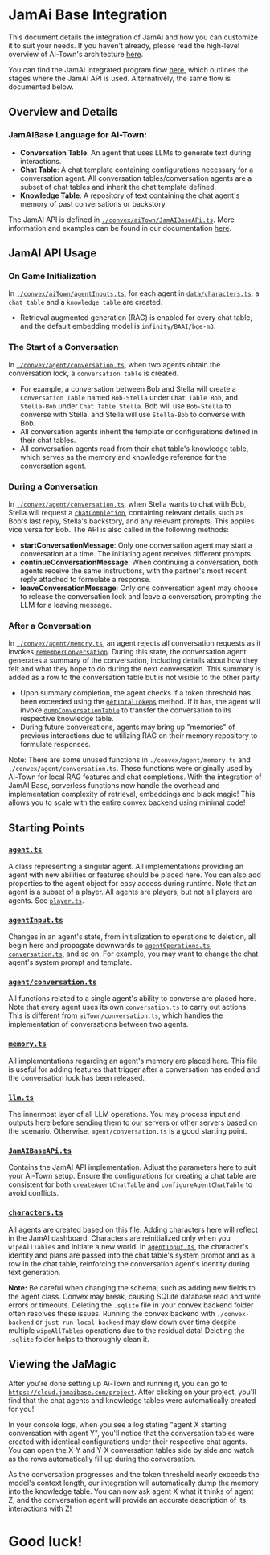 # JamAi Base Integration

This document details the integration of JamAi and how you can customize it to suit your needs. If you haven't already, please read the high-level overview of Ai-Town's architecture [here](./ARCHITECTURE.md).

You can find the JamAI integrated program flow [here](https://viewer.diagrams.net/?tags=%7B%7D&highlight=0000ff&edit=_blank&layers=1&nav=1&title=aitownagent.drawio#R7V1Zk9o6Fv4t80Dd5AHKO%2FDYoZtM5mbpezuz5KlLYAFO25bjpZf8%2BtFqbFkGQ5utIZVKsCzL0tHR0XcWHXfMUfD8MQbR4gtyod8xNPe5Y153DMPQ%2Bhb%2Bj5S8sBJdGw5YyTz2XF62LLjzfkNRkZdmnguTUsUUIT%2F1onLhFIUhnKalMhDH6KlcbYb88lsjMIeVgrsp8Kul%2F%2FXcdMFKB7a2LP8n9OYL8WZd43cCICrzgmQBXPRUKDJvOuYoRihlv4LnEfQJ9QRd2HPjmrt5x2IYpk0euLVGsw8%2F%2F%2Bp2k8h1v%2F34M%2Fsa%2Fe6arJVH4Gd8wLyz6YugAHQxQfglitMFmqMQ%2BDfL0g8xykIXktdo%2BGpZ5zNCES7UceFPmKYvfHZBliJctEgDn9%2BtDoWPLkFZPIUr%2Bi9YAsRzmK6ox4dFxlJ4ASfUR4gCmMYvuEIMfZB6j%2BXJB5yH5nm9JZnxD07pDaiuV6h%2Bh0eQVknv%2B5jPCYmfFl4K7yJAifGE11pDAj7COIXPK4cs1mqf8ylfqRa%2FfFpyvS5YeVHg%2BIG2IyLZJ86aRkPWtI6KNY0K1T%2BCAOKST6FXZdD9s6XuNORLZ1d82a9Q6Cs6BGfOUJjym4b2Kk61GnKqc1ScOjxx%2BdCU6oOjorpVofoMxaR7YLog75sTOhiOj0f0wfUe8c85%2BTldgJQOduITYQKfvSTFXRuLqrgvhdqViYwXKJhkyfqNcIFi7zdeGKBNEWSXRZChEkGOQgTp%2Bq5kkFOZhVEMQUpIK1EahC7%2Bd4TCmTfPYlLy99XHA8hxW5OIOLAPLMf1Kgo7LQEyaChABBceiQQZ1CEMSrLDIwxLPzTC0Ksg7DAQAxM1fvlf8eIHaaxni8vrZ944u3rhV%2B1BEzEXre2SfNK1nu44%2FdK843dxkdR4HfDmb5FHNj3RtmWVGcrRJEZhg%2BFPLXnlKo7BS6FaRCokK96jq98zblhf9HPJqqwH6qeX5MlNOXZ5WGg2S2Dakbk%2FJ%2F4rFkQVdZyWqG7Mxrp5VLJa9LtA%2BGskYF5CnsZaoceBBwqx0E1wr1BIkd22GK4VmV7mVdtQyHRdBdl2J9SrmO3EeNhsysP2cfFwFXC8VcL3j4vwVePyuKgrljWVES2B0wfS7EyWJ1WNkquQLeuPbcge2%2BiVpU9fhShte6%2FSp2pN%2FURFt0%2F4tUzse8%2BlfU3JJGWh9ytbKpK4XoLpTpV8%2FEb8vzfzYFwh%2BO7JLKMsJZEthYgf7orGRnWz%2FBtOIVlnZMklEaYdTA4hewp4HC%2FKV8miflNZNDwuWVS12o5K8oWJIQZpUhiDado7AFPLuuhQhVv2qouKzfJ0d89hQ44VLe6fYz%2FF%2Fb%2Bs6e3N7cQe%2FPnr8zS9%2BxUoHDEXuu%2BD7ifvET9RutuHIDMGkSmxb2m9vs0vfxRuLc1b5EJYt3KrWH7BrGLGOrNYu5OqpOLB5nRltwuL6TveWgnET9EDDCmgzCiWVHmRDr796lrTKIjd7b9V7fXHwUHkK426eSDXWhF1XAptzlAFdpbYGD5PIXQJjPS9wEuPzQ6m6yqGVhrCzJ1xdNUQdmDvhtbTLLssy23HXCPM6dUtjD1MFawAL%2FeJUot8QyENGqs3FXwht9b%2BimtvIamdBBUBWhGMrKsV34eipWFvaGvLP5JBd4BvF%2F%2BU39KShyUPbsuHw7tR22vtlQ%2FYwxU%2BmbbcKWbVUHH6e0pTw4RxXIYJs6rnnXo4WeOpMI8LrRoKG1HRIP0Qoief9rUSyCTwqxq47nXHd%2FqS9Vk3bRWIVZmf%2B7va881Td%2BAaTbVq87gcuEZVA7vOgqgju1eI1TN37P6RqLn98PqYc%2FDYHLOqA%2BShd8dAMmsokczSDh1oZ1YBvzLUa6%2BQ%2F1ABTWZTZ27rYb9bIWAZAA%2Bs1XhWqr8yxKg1OFs12V5DH1aDUuSo2AAGM49ev%2FuKyCCKHul%2FvD8GgddX7t2K1bvF1v3vBMbfJj%2FJqTlD88EE%2BmJnLjjbC%2BN3fmWIxnIjH4Md84ow33zyztAs5r0v%2FnhP6aFNwPRhTldtV3qKyFFSd%2Fk%2Ff4Qste4MBJ7%2FwmqPUJggH4%2BL1sPdAAEhPO%2FMCC846oDWvsIn%2BSZ7JEAhStis5S9I6GImzetW9Mxu%2BF4Iu4Km9NZQ3KIz3%2BWNkFtRzFpz8jeJyINKoIIowk%2BH6%2BjZMUx36k4BUDY%2BzWK%2FEPDAGhQv0TZ8j%2B0Mp66jfE%2B3G8NfGUzS1l42hUO9P1C%2B7Pbb3ff9DKpN6q0Y0CJNI1pvjP%2FqQ6OnO4PeQOs5WEZcOUMHI7IxiDz87yPm%2FTEGXPfC9zxmAqilPrr9Cei7aja1R7WvUQfUVNi6i5cKcOnKa492f4DpFEZ8%2BYEo8r0pF93jnwkK%2Fzhr2uC9jATedNOXCJ4%2BhVyQgnbp0%2BkXSkkMU16DPL2sbuGKV143RU9ht2N%2FoCrPfUjOINjXnf51seqo1I%2Bk3KT9odkbyT5b06hL51L9WJLWPfXoE59D4SGtdJtIlCk98FOqFGZ44yfDo9sonsLXz2J7k9eMklefjoCOpa4GLOPBCk6jNRh71fJWAJMEs%2BFq%2FoqRXzvElySFQS3jhixeb0Un8b5DQp5gfJ%2BkCIPGUk%2FxhX1dahK%2FLIIxSOmBskKzenlU4PmeunnL49I1rUznFEX3UXkeejp5K3tx%2F7peqK3iU1VIaORjBLdAPpbN5bwQdH5owX9A7C1199WKx7AA5rmmUlAXMOZneCDXEDArYnqM2KK4DlFIQCRWQXypCPjePMSXPpxRPsX6Axbz%2FhUvDjzXpfqwSiFBuPbMp4kmFrge5vBWNBP5%2FJ6pDLc0FZqJbm%2BumuDLgnaygS5oNTnUF7pXJDPIkt4uSBbUrKCX54uU34IUr4uQlmA1JZ9FkQ3E6Mh2iVpqr9XlC7S0FZQUZa900pmSkpkfxdzUR2dVzHNSQzVuuLYUf%2BvUj1RYRkNjkHVcSSJEv0uEZ1I3UuKAAA%2FQCxkQcLBSbWha%2Fi8Fp0RWdrnYI5WmMKR%2BcJXCbvOH6nTvibIL9fVJ%2B8pHmr6YGpmeiVrnfcegkli5CKbskRPuV1fFE%2FH4FntbZauaKMoiuWxBNIpE5EgS3dCLPVIMY4JivN91%2BY0rypi%2B525H3PXzq0nza2gDMcubvuzVM0MfYk4NcqqBDZ7iwTXTUSH9KY57ieqossVhODeRMSxPlbDxSFTELPuc15Bp8kZJZXANMPfefCfwT8Uuk7jwUM5XxGZT%2B8hbJtuSAuXDQ4mK06TTXEUOw3oO0S94WThJovPguypTvfEhf8kSemwsTFIQimPDzBUToSjzWYHH4inlLZWy2qcwytKEbayC%2FVjZRsSTMKKkbhU0KKKbdcoqQYyi7wKuEcCo0sFa0Lcq2LqqbpkqHcGQkw20B%2FoanIxIFoDYJq%2BnKIiwakVGz8Cz0JYGoiBPmmgp6bUadjamol4hmsp3ZrSjV3UNqzRlVrmB3aVHENrB0cJxViDWuMsWOWs4X%2BcMJo%2BL%2B4RY5%2BqdwZNflImCkeLkMG46UwiFSiMXKL5TwCCfM17iJY39puklQuqNzxIRYeel4Rz%2F%2FMSN1wF4oDsHqUmcvhqx4mCmxUCMhi4tMhCEdD0Dd3m43OvBHv5PWP6vfG8Kux%2FQhN0VxbiA3aoDfdSiec%2Fi%2FWmPvbXqXa15XO0eZzk1%2FLrpKC8G%2BsS%2FI5evKzBLqdsJYioTOcgty5QY9Ciyy4aLaevSwRBW8LNkwecGdfJQMEU00zor7GltsUMpH45uViOlBkPFfrGzE%2BRWg5ynO95irU2peCZbbDU2uGpqvNiVS5PTlw3%2FTe3KtpRw0ZZzDO%2FarqzKGHNMeKoVW2Ut4EpILuoihvrCNpF377cDSW8CBZHairQ0HKrQYwBsZwVRBKlKy6CJVB1NfoptV2y3gIVkLtHG660yCTmzkMD4kWIBVbfzcwtEwJBKUtpQ5haWDFzULay9yxtmOU3oaUeeLWbZI3yPeT%2BW7yogYxSXKqOH5e%2F3h8ETxRQpdjv4oiLGzKoOr5vaXgFGg6TJOwYYg03JeB4Aw1Y5rlfH4b7B4FoyEB%2FQTx7wKFsqbFZuAE2Cj2icsqHx8GTxQ%2B9r79Wb5KpQ0ZI%2BzN9R8jOaU%2FpH1WOts6WmKI1l4PAR2PyHoVvqoayP5T2G8WDYxAdEVCD6w6iZm5Xxwscwlk3m5tj5bIN5eX3Y89jNWDgrpI3UAZBxOYKTVdH5%2FwapYo5dGPmIifCV1G1%2FTtM4W2co2XZKS%2FGaNU6OunhNxRBlnYRDqc6bPLWxy41lkwUv4sLfxprfOlz%2FshAuC%2BFNLYTXnc2oD1heGU4slODcmlQbKIxn2ftNd1CmAfNjn7hdFnyB28pSxN1Zm0Qqt6AmO1JksfKMt66KLN5ZugL7BOMbm7Zywz1DxHgDpynLTsuNgRrmHT%2BRPLNZ6mGCjX0%2FYOZBgsZGKIh8SHj77I2C1czJ9J1a5YSRjhfa8spgMU%2BHjuwhta%2BSJAtY5A3LfMtMhBOYPkGa3Iz7Q3moDnWZarMYBeIWdbpW2IJ67g89vjUSf5NzvXjPGZZZuyjE6azquUu75EI%2Bm%2FEb%2Bfgpk6jjNloxcb%2BGZ%2FHFhWPLHMumqz4e8TyIwdm3NvzjjfglHCnuQZU531K5JYyd5YS0Dx5bmEO%2Bs%2FFLXNJ%2FbKM%2Fr5UzS9ptrnVe0n9c0n%2FwMnHwfJzR2L7Wer7btA5VzKepi1qb1TV2pEv%2BjWOZKHbUbA%2FTVEqakIqDWct6FOXnD22dDCQLwvsAlPMWlF5dSlZhNk8bgSIYAiIf5lHaNXt2N83iCarpyEEzR%2BS%2FDpMholgjBvN7jPFAkNQT%2FaF0yy6%2FYTWfAMYhNXSK8UjDBy%2Bc36%2BaVw8L9NBLMcgbf7gizDGezGGXPQvj7qPRDcwyTcXf7fJfKDWXHWfEsK0ChD2zjBi5ylTUCJS5%2BlrKiHEB8LsD8Be0rnzZBa1X0XqMnsgVcN0VHS4htg1805e12tpaPU814lQxuexWq4XifAw1mE%2FKvVd8z8Iro61ioxiWQBCUHqSBXZtjsR1gLOd8MFZfymY%2B6Fcxlt5XxQZskc1cAbEaWq%2BP4HBYntm8q%2FU0Pf94EUtvblrrEpwrv2ZUO4Fr81UJa%2FqxnEwbyp9kHsqxI41znlmVpgypqR2fTrObfM%2F83I8iyl9B0OQjhFvnuNP0PU%2B36sjOG4lFusQYNYt2oDaykTLlwKujKbZ1sW9Cr9W%2B92%2BTFGB1gMRp8AgN8bF0%2FBORw4v%2FAgG1prY54pN348uSaajARqalkLE7O10oMNcBvfjDTal46l78hjNTf7rwsomcySZSyEnaEZn7qjkPVwTtvTH56RgSsjMUBvyhSoDqO8ux5qgCz%2FcqQZ2N6XjqEvTiRrnEQSnfc%2FGsHMqzUkg9tg%2BKXIz%2F%2BzP%2BrzH718GSzT7LIwWjwGACXXe7%2BAwpJuN0QjGcXYdirD91uM9gjNoPzxc9BQNdgUz2%2BXkSp0GCv4PZbtda9Z2mX6HYj5FXzq%2B0%2FNTtpkZe%2BQiqbtr7%2FZKJo%2FqSyVvTz0XGuSCAKH7plXJ2n6NCzva6AAaYGmMv73v5ewMHse1ubMKFzxGKUzGmDv20LqKiYEL%2BwSg6fvFoDt%2BfICDBrZhUZHCALg0WQUNz9LLUs730mTRCPs5LUvbeAZIR9zfL8av4qu%2FMi2liefosCv0X2tLUz1yW%2BNaHj4D2iiyKXp2J4%2BDH3N6gjcVyJMFqW4ptWVcdNtuhkaWBu37HRhZnU0JejCwXI8vFyHIxsuzGyDLOIh8B955suK11%2BxQ%2FsXz5%2FPQmpqsg81MPb3YE1GM8F1CT0ukQiXS5VRIVILrH2yA2rY5VgfoU4JZtWheiEaLd57aupTXwQraVZMvDqctUW2dDXUc49aD2YLcc7NhueUThzQPZgmWL2JwC0O%2BrTGi6HM%2B4U6tlg6zhe41v1vROKb7Z6TudvcY3CwXuSCyh5qAckqw72356wzLllmQ1fGtL6EUFPPgRqHPT965vPt98v7lofOUDiysOWF2c7fsHPMxzeS6OWtOUIE9fAXl0ra%2FYLHd0pOtT3P%2FLmt7e3E7swZ%2B%2FPk%2FTu19Btxov%2B7cQW7L3Qbg82Ed9Ysi%2BYptkQQDowGkl6Rkfgkfi2pBAVBnyqGalwAZtmOflL%2BDpqk%2FUOCr8uYV1vkPOSqO0iBfwoBZfaEyGefN%2F), which outlines the stages where the JamAI API is used. Alternatively, the same flow is documented below.

## Overview and Details

### JamAIBase Language for Ai-Town:
- **Conversation Table**: An agent that uses LLMs to generate text during interactions.
- **Chat Table**: A chat template containing configurations necessary for a conversation agent. All conversation tables/conversation agents are a subset of chat tables and inherit the chat template defined.
- **Knowledge Table**: A repository of text containing the chat agent's memory of past conversations or backstory.

The JamAI API is defined in [`./convex/aiTown/JamAIBaseAPi.ts`](./convex/aiTown/JamAIBaseAPi.ts). More information and examples can be found in our documentation [here](https://docs.jamaibase.com/).

## JamAI API Usage

### On Game Initialization
In [`./convex/aiTown/agentInputs.ts`](./convex/aiTown/agentInputs.ts), for each agent in [`data/characters.ts`](data/characters.ts), a `chat table` and a `knowledge table` are created.
- Retrieval augmented generation (RAG) is enabled for every chat table, and the default embedding model is `infinity/BAAI/bge-m3`.

### The Start of a Conversation
In [`./convex/agent/conversation.ts`](./convex/agent/conversation.ts), when two agents obtain the conversation lock, a `conversation table` is created.
- For example, a conversation between Bob and Stella will create a `Conversation Table` named `Bob-Stella` under `Chat Table Bob`, and `Stella-Bob` under `Chat Table Stella`. Bob will use `Bob-Stella` to converse with Stella, and Stella will use `Stella-Bob` to converse with Bob.
- All conversation agents inherit the template or configurations defined in their chat tables.
- All conversation agents read from their chat table's knowledge table, which serves as the memory and knowledge reference for the conversation agent.

### During a Conversation
In [`./convex/agent/conversation.ts`](./convex/agent/conversation.ts), when Stella wants to chat with Bob, Stella will request a [`chatCompletion`](./convex/util/llm.ts), containing relevant details such as Bob's last reply, Stella's backstory, and any relevant prompts. This applies vice versa for Bob. The API is also called in the following methods:
- **startConversationMessage**: Only one conversation agent may start a conversation at a time. The initiating agent receives different prompts.
- **continueConversationMessage**: When continuing a conversation, both agents receive the same instructions, with the partner's most recent reply attached to formulate a response.
- **leaveConversationMessage**: Only one conversation agent may choose to release the conversation lock and leave a conversation, prompting the LLM for a leaving message.

### After a Conversation
In [`./convex/agent/memory.ts`](./convex/agent/memory.ts), an agent rejects all conversation requests as it invokes [`rememberConversation`](./convex/agent/memory.ts). During this state, the conversation agent generates a summary of the conversation, including details about how they felt and what they hope to do during the next conversation. This summary is added as a row to the conversation table but is not visible to the other party.
- Upon summary completion, the agent checks if a token threshold has been exceeded using the [`getTotalTokens`](./convex/util/llm.ts) method. If it has, the agent will invoke [`dumpConversationTable`](./convex/agent/conversation.ts) to transfer the conversation to its respective knowledge table.
- During future conversations, agents may bring up "memories" of previous interactions due to utilizing RAG on their memory repository to formulate responses.

Note: There are some unused functions in `./convex/agent/memory.ts` and `./convex/agent/conversation.ts`. These functions were originally used by Ai-Town for local RAG features and chat completions. With the integration of JamAI Base, serverless functions now handle the overhead and implementation complexity of retrieval, embeddings and black magic! This allows you to scale with the entire convex backend using minimal code!

## Starting Points

### [`agent.ts`](./convex/aiTown/agent.ts)
A class representing a singular agent. All implementations providing an agent with new abilities or features should be placed here. You can also add properties to the agent object for easy access during runtime. Note that an agent is a subset of a player. All agents are players, but not all players are agents. See [`player.ts`](./convex/aiTown/player.ts).

### [`agentInput.ts`](./convex/aiTown/agentInputs.ts)
Changes in an agent's state, from initialization to operations to deletion, all begin here and propagate downwards to [`agentOperations.ts`](./convex/aiTown/agentOperations.ts), [`conversation.ts`](./convex/agent/conversation.ts), and so on. For example, you may want to change the chat agent's system prompt and template.

### [`agent/conversation.ts`](./convex/agent/conversation.ts)
All functions related to a single agent's ability to converse are placed here. Note that every agent uses its own `conversation.ts` to carry out actions. This is different from `aiTown/conversation.ts`, which handles the implementation of conversations between two agents.

### [`memory.ts`](./convex/agent/memory.ts)
All implementations regarding an agent's memory are placed here. This file is useful for adding features that trigger after a conversation has ended and the conversation lock has been released.

### [`llm.ts`](./convex/util/llm.ts)
The innermost layer of all LLM operations. You may process input and outputs here before sending them to our servers or other servers based on the scenario. Otherwise, `agent/conversation.ts` is a good starting point.

### [`JamAIBaseAPi.ts`](./convex/aiTown/JamAIBaseAPi.ts)
Contains the JamAI API implementation. Adjust the parameters here to suit your Ai-Town setup. Ensure the configurations for creating a chat table are consistent for both `createAgentChatTable` and `configureAgentChatTable` to avoid conflicts.

### [`characters.ts`](./data/characters.ts)
All agents are created based on this file. Adding characters here will reflect in the JamAI dashboard. Characters are reinitialized only when you `wipeAllTables` and initiate a new world. In [`agentInput.ts`](./convex/aiTown/agentInputs.ts), the character's identity and plans are passed into the chat table's system prompt and as a row in the chat table, reinforcing the conversation agent's identity during text generation.

**Note:** Be careful when changing the schema, such as adding new fields to the agent class. Convex may break, causing SQLite database read and write errors or timeouts. Deleting the `.sqlite` file in your convex backend folder often resolves these issues. Running the convex backend with `./convex-backend` or `just run-local-backend` may slow down over time despite multiple `wipeAllTables` operations due to the residual data! Deleting the `.sqlite` folder helps to thoroughly clean it.

## Viewing the JaMagic

After you're done setting up Ai-Town and running it, you can go to [`https://cloud.jamaibase.com/project`](https://cloud.jamaibase.com/project). After clicking on your project, you'll find that the chat agents and knowledge tables were automatically created for you!

In your console logs, when you see a log stating "agent X starting conversation with agent Y", you'll notice that the conversation tables were created with identical configurations under their respective chat agents. You can open the X-Y and Y-X conversation tables side by side and watch as the rows automatically fill up during the conversation.

As the conversation progresses and the token threshold nearly exceeds the model's context length, our integration will automatically dump the memory into the knowledge table. You can now ask agent X what it thinks of agent Z, and the conversation agent will provide an accurate description of its interactions with Z!

# Good luck!
